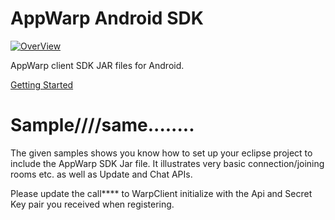 AppWarp Android SDK
=======================

[![OverView](http://appwarp.shephertz.com/images/appwarp_logo.png)](http://appwarp.shephertz.com)

AppWarp client SDK JAR files for Android.

[Getting Started](http://appwarp.shephertz.com/game-development-center/android-game-developers-home/)



Sample////same........
========
The given samples shows you know how to set up your eclipse project to include the AppWarp 
SDK Jar file. It illustrates very basic connection/joining rooms etc. as well as Update and Chat APIs.

Please update the call**** to WarpClient initialize with the Api and Secret Key pair you
received when registering.
